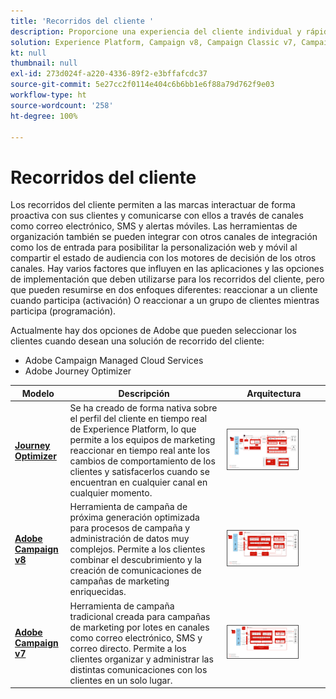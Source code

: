 ```yaml
---
title: 'Recorridos del cliente '
description: Proporcione una experiencia del cliente individual y rápida en diversas pantallas.
solution: Experience Platform, Campaign v8, Campaign Classic v7, Campaign Standard, Journey Optimizer
kt: null
thumbnail: null
exl-id: 273d024f-a220-4336-89f2-e3bffafcdc37
source-git-commit: 5e27cc2f0114e404c6b6bb1e6f88a79d762f9e03
workflow-type: ht
source-wordcount: '258'
ht-degree: 100%

---
```


# Recorridos del cliente

Los recorridos del cliente permiten a las marcas interactuar de forma proactiva con sus clientes y comunicarse con ellos a través de canales como correo electrónico, SMS y alertas móviles. Las herramientas de organización también se pueden integrar con otros canales de integración como los de entrada para posibilitar la personalización web y móvil al compartir el estado de audiencia con los motores de decisión de los otros canales. Hay varios factores que influyen en las aplicaciones y las opciones de implementación que deben utilizarse para los recorridos del cliente, pero que pueden resumirse en dos enfoques diferentes: reaccionar a un cliente cuando participa (activación) O reaccionar a un grupo de clientes mientras participa (programación).

Actualmente hay dos opciones de Adobe que pueden seleccionar los clientes cuando desean una solución de recorrido del cliente:

<ul><li>Adobe Campaign Managed Cloud Services</li><li>Adobe Journey Optimizer</li></ul>

| Modelo | Descripción | Arquitectura |
|---|---|---|
| **[Journey Optimizer](journey-optimizer.md)** | Se ha creado de forma nativa sobre el perfil del cliente en tiempo real de Experience Platform, lo que permite a los equipos de marketing reaccionar en tiempo real ante los cambios de comportamiento de los clientes y satisfacerlos cuando se encuentran en cualquier canal en cualquier momento. | <img src="assets/ajo-architecture.svg" alt="Arquitectura de referencia para el modelo de Journey Optimizer" style="width:75%; border:1px solid #4a4a4a" /> |
| **[Adobe Campaign v8](campaign-v8.md)** | Herramienta de campaña de próxima generación optimizada para procesos de campaña y administración de datos muy complejos. Permite a los clientes combinar el descubrimiento y la creación de comunicaciones de campañas de marketing enriquecidas. | <img src="assets/campaign-v8-architecture.svg" alt="Arquitectura de referencia para el modelo de Campaign v8" style="width:75%; border:1px solid #4a4a4a" /> |
| **[Adobe Campaign v7](campaign-v7.md)** | Herramienta de campaña tradicional creada para campañas de marketing por lotes en canales como correo electrónico, SMS y correo directo. Permite a los clientes organizar y administrar las distintas comunicaciones con los clientes en un solo lugar. | <img src="assets/campaign-v7-architecture.svg" alt="Arquitectura de referencia para el modelo de Campaign v7" style="width:75%; border:1px solid #4a4a4a" /> |

